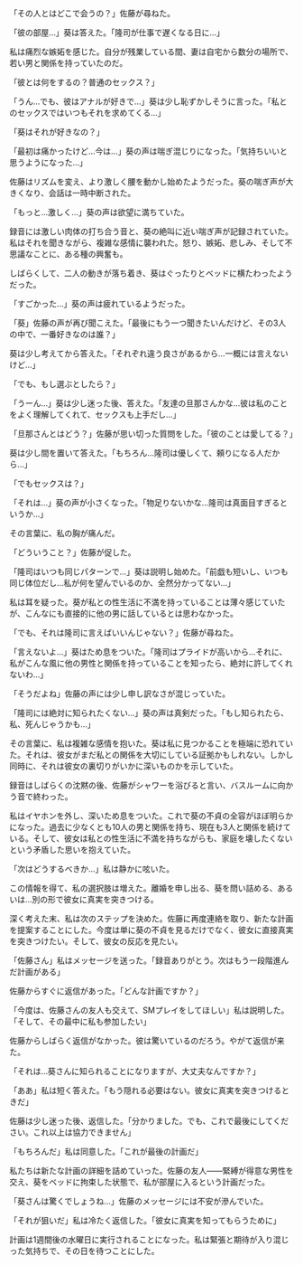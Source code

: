 「その人とはどこで会うの？」佐藤が尋ねた。

「彼の部屋…」葵は答えた。「隆司が仕事で遅くなる日に…」

私は痛烈な嫉妬を感じた。自分が残業している間、妻は自宅から数分の場所で、若い男と関係を持っていたのだ。

「彼とは何をするの？普通のセックス？」

「うん…でも、彼はアナルが好きで…」葵は少し恥ずかしそうに言った。「私とのセックスではいつもそれを求めてくる…」

「葵はそれが好きなの？」

「最初は痛かったけど…今は…」葵の声は喘ぎ混じりになった。「気持ちいいと思うようになった…」

佐藤はリズムを変え、より激しく腰を動かし始めたようだった。葵の喘ぎ声が大きくなり、会話は一時中断された。

「もっと…激しく…」葵の声は欲望に満ちていた。

録音には激しい肉体の打ち合う音と、葵の絶叫に近い喘ぎ声が記録されていた。私はそれを聞きながら、複雑な感情に襲われた。怒り、嫉妬、悲しみ、そして不思議なことに、ある種の興奮も。

しばらくして、二人の動きが落ち着き、葵はぐったりとベッドに横たわったようだった。

「すごかった…」葵の声は疲れているようだった。

「葵」佐藤の声が再び聞こえた。「最後にもう一つ聞きたいんだけど、その3人の中で、一番好きなのは誰？」

葵は少し考えてから答えた。「それぞれ違う良さがあるから…一概には言えないけど…」

「でも、もし選ぶとしたら？」

「うーん…」葵は少し迷った後、答えた。「友達の旦那さんかな…彼は私のことをよく理解してくれて、セックスも上手だし…」

「旦那さんとはどう？」佐藤が思い切った質問をした。「彼のことは愛してる？」

葵は少し間を置いて答えた。「もちろん…隆司は優しくて、頼りになる人だから…」

「でもセックスは？」

「それは…」葵の声が小さくなった。「物足りないかな…隆司は真面目すぎるというか…」

その言葉に、私の胸が痛んだ。

「どういうこと？」佐藤が促した。

「隆司はいつも同じパターンで…」葵は説明し始めた。「前戯も短いし、いつも同じ体位だし…私が何を望んでいるのか、全然分かってない…」

私は耳を疑った。葵が私との性生活に不満を持っていることは薄々感じていたが、こんなにも直接的に他の男に話しているとは思わなかった。

「でも、それは隆司に言えばいいんじゃない？」佐藤が尋ねた。

「言えないよ…」葵はため息をついた。「隆司はプライドが高いから…それに、私がこんな風に他の男性と関係を持っていることを知ったら、絶対に許してくれないわ…」

「そうだよね」佐藤の声には少し申し訳なさが混じっていた。

「隆司には絶対に知られたくない…」葵の声は真剣だった。「もし知られたら、私、死んじゃうかも…」

その言葉に、私は複雑な感情を抱いた。葵は私に見つかることを極端に恐れていた。それは、彼女がまだ私との関係を大切にしている証拠かもしれない。しかし同時に、それは彼女の裏切りがいかに深いものかを示していた。

録音はしばらくの沈黙の後、佐藤がシャワーを浴びると言い、バスルームに向かう音で終わった。

私はイヤホンを外し、深いため息をついた。これで葵の不貞の全容がほぼ明らかになった。過去に少なくとも10人の男と関係を持ち、現在も3人と関係を続けている。そして、彼女は私との性生活に不満を持ちながらも、家庭を壊したくないという矛盾した思いを抱えていた。

「次はどうするべきか…」私は静かに呟いた。

この情報を得て、私の選択肢は増えた。離婚を申し出る、葵を問い詰める、あるいは…別の形で彼女に真実を突きつける。

深く考えた末、私は次のステップを決めた。佐藤に再度連絡を取り、新たな計画を提案することにした。今度は単に葵の不貞を見るだけでなく、彼女に直接真実を突きつけたい。そして、彼女の反応を見たい。

「佐藤さん」私はメッセージを送った。「録音ありがとう。次はもう一段階進んだ計画がある」

佐藤からすぐに返信があった。「どんな計画ですか？」

「今度は、佐藤さんの友人も交えて、SMプレイをしてほしい」私は説明した。「そして、その最中に私も参加したい」

佐藤からしばらく返信がなかった。彼は驚いているのだろう。やがて返信が来た。

「それは…葵さんに知られることになりますが、大丈夫なんですか？」

「ああ」私は短く答えた。「もう隠れる必要はない。彼女に真実を突きつけるときだ」

佐藤は少し迷った後、返信した。「分かりました。でも、これで最後にしてください。これ以上は協力できません」

「もちろんだ」私は同意した。「これが最後の計画だ」

私たちは新たな計画の詳細を詰めていった。佐藤の友人——緊縛が得意な男性を交え、葵をベッドに拘束した状態で、私が部屋に入るという計画だった。

「葵さんは驚くでしょうね…」佐藤のメッセージには不安が滲んでいた。

「それが狙いだ」私は冷たく返信した。「彼女に真実を知ってもらうために」

計画は1週間後の水曜日に実行されることになった。私は緊張と期待が入り混じった気持ちで、その日を待つことにした。